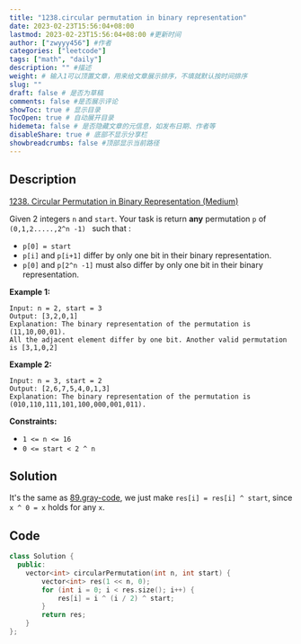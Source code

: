 ```yaml
---
title: "1238.circular permutation in binary representation"
date: 2023-02-23T15:56:04+08:00
lastmod: 2023-02-23T15:56:04+08:00 #更新时间
author: ["zwyyy456"] #作者
categories: ["leetcode"]
tags: ["math", "daily"]
description: "" #描述
weight: # 输入1可以顶置文章，用来给文章展示排序，不填就默认按时间排序
slug: ""
draft: false # 是否为草稿
comments: false #是否展示评论
showToc: true # 显示目录
TocOpen: true # 自动展开目录
hidemeta: false # 是否隐藏文章的元信息，如发布日期、作者等
disableShare: true # 底部不显示分享栏
showbreadcrumbs: false #顶部显示当前路径
---
```

## Description
[1238. Circular Permutation in Binary Representation (Medium)](https://leetcode.com/problems/circular-permutation-in-binary-representation/)

Given 2 integers `n` and `start`. Your task is return **any** permutation `p` of `(0,1,2.....,2^n
-1) ` such that :

- `p[0] = start`
- `p[i]` and `p[i+1]` differ by only one bit in their binary representation.
- `p[0]` and `p[2^n -1]` must also differ by only one bit in their binary representation.

**Example 1:**

```
Input: n = 2, start = 3
Output: [3,2,0,1]
Explanation: The binary representation of the permutation is (11,10,00,01).
All the adjacent element differ by one bit. Another valid permutation is [3,1,0,2]

```

**Example 2:**

```
Input: n = 3, start = 2
Output: [2,6,7,5,4,0,1,3]
Explanation: The binary representation of the permutation is (010,110,111,101,100,000,001,011).

```

**Constraints:**

- `1 <= n <= 16`
- `0 <= start < 2 ^ n`

## Solution
It's the same as [89.gray-code](https://blog.zwyyy456.tech/posts/tech/89.gray-code/), we just make `res[i] = res[i] ^ start`, since `x ^ 0 = x` holds for any `x`.

## Code
```cpp
class Solution {
  public:
    vector<int> circularPermutation(int n, int start) {
        vector<int> res(1 << n, 0);
        for (int i = 0; i < res.size(); i++) {
            res[i] = i ^ (i / 2) ^ start;
        }
        return res;
    }
};
```